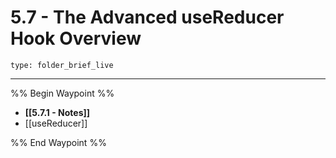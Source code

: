# 5.7 - The Advanced useReducer Hook Overview
 
```ccard
type: folder_brief_live
```
 
---

%% Begin Waypoint %%
- **[[5.7.1 - Notes]]**
- [[useReducer]]

%% End Waypoint %%